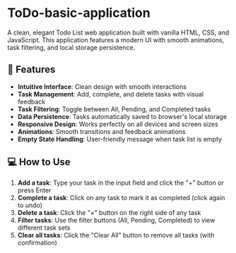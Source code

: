 # ToDo-basic-application

A clean, elegant Todo List web application built with vanilla HTML, CSS, and JavaScript. This application features a modern UI with smooth animations, task filtering, and local storage persistence.

## 🌟 Features

- **Intuitive Interface**: Clean design with smooth interactions
- **Task Management**: Add, complete, and delete tasks with visual feedback
- **Task Filtering**: Toggle between All, Pending, and Completed tasks
- **Data Persistence**: Tasks automatically saved to browser's local storage
- **Responsive Design**: Works perfectly on all devices and screen sizes
- **Animations**: Smooth transitions and feedback animations
- **Empty State Handling**: User-friendly message when task list is empty

## 💻 How to Use

1. **Add a task**: Type your task in the input field and click the "+" button or press Enter
2. **Complete a task**: Click on any task to mark it as completed (click again to undo)
3. **Delete a task**: Click the "×" button on the right side of any task
4. **Filter tasks**: Use the filter buttons (All, Pending, Completed) to view different task sets
5. **Clear all tasks**: Click the "Clear All" button to remove all tasks (with confirmation)
